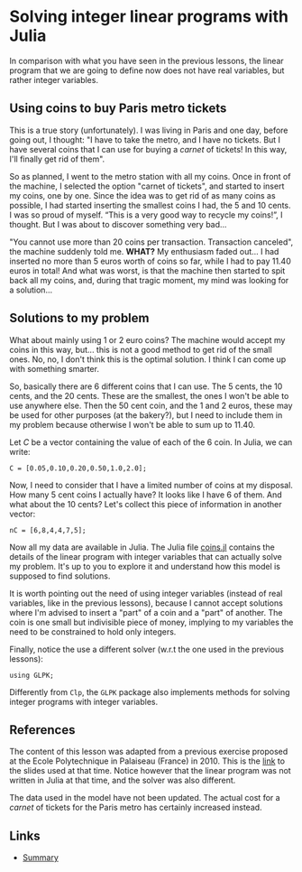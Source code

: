 
# Solving integer linear programs with Julia

In comparison with what you have seen in the previous lessons, 
the linear program that we are going to define now does not have
real variables, but rather integer variables.

## Using coins to buy Paris metro tickets

This is a true story (unfortunately). I was living in Paris and one day, 
before going out, I thought: "I have to take the metro, and I have no 
tickets. But I have several coins that I can use for buying a *carnet* 
of tickets! In this way, I'll finally get rid of them". 

So as planned, I went to the metro station with all my coins. Once in 
front of the machine, I selected the option "carnet of tickets", and 
started to insert my coins, one by one. Since the idea was to get
rid of as many coins as possible, I had started inserting the smallest
coins I had, the 5 and 10 cents. I was so proud of myself. “This is a 
very good way to recycle my coins!”, I thought. But I was about to discover 
something very bad...  

"You cannot use more than 20 coins per transaction. Transaction canceled",
the machine suddenly told me. **WHAT?** My enthusiasm faded out... I had 
inserted no more than 5 euros worth of coins so far, while I had to pay 11.40 
euros in total! And what was worst, is that the machine then started to spit 
back all my coins, and, during that tragic moment, my mind was looking for a 
solution...

## Solutions to my problem

What about mainly using 1 or 2 euro coins? The machine would accept my coins 
in this way, but... this is not a good method to get rid of the small ones. No, 
no, I don't think this is the optimal solution. I think I can come up with 
something smarter.

So, basically there are 6 different coins that I can use. The 5 cents, the
10 cents, and the 20 cents. These are the smallest, the ones I won't be able
to use anywhere else. Then the 50 cent coin, and the 1 and 2 euros, these
may be used for other purposes (at the bakery?), but I need to include them 
in my problem because otherwise I won't be able to sum up to 11.40.

Let $C$ be a vector containing the value of each of the 6 coin. In Julia, 
we can write:

	C = [0.05,0.10,0.20,0.50,1.0,2.0];

Now, I need to consider that I have a limited number of coins at my disposal.
How many 5 cent coins I actually have? It looks like I have 6 of them. And 
what about the 10 cents? Let's collect this piece of information in another 
vector:

	nC = [6,8,4,4,7,5];

Now all my data are available in Julia. The Julia file [coins.jl](./coins.jl) 
contains the details of the linear program with integer variables that can 
actually solve my problem. It's up to you to explore it and understand how 
this model is supposed to find solutions.

It is worth pointing out the need of using integer variables (instead of 
real variables, like in the previous lessons), because I cannot accept 
solutions where I'm advised to insert a "part" of a coin and a "part" of 
another. The coin is one small but indivisible piece of money, implying
to my variables the need to be constrained to hold only integers. 

Finally, notice the use a different solver (w.r.t the one used in the
previous lessons):

	using GLPK;

Differently from ```Clp```, the ```GLPK``` package also implements methods 
for solving integer programs with integer variables.

## References

The content of this lesson was adapted from a previous exercise proposed
at the Ecole Polytechnique in Palaiseau (France) in 2010. This is the
[link](http://www.antoniomucherino.it/download/ISC610A/td3.pdf)
to the slides used at that time. Notice however that the linear program 
was not written in Julia at that time, and the solver was also different.

The data used in the model have not been updated. The actual cost for 
a *carnet* of tickets for the Paris metro has certainly increased instead.

## Links

* [Summary](./README.md)

